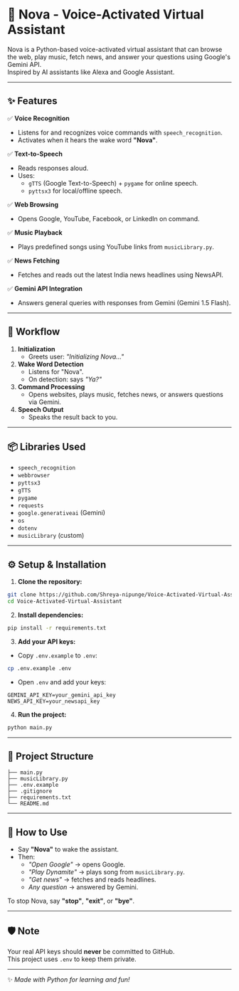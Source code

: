 # 🌟 Nova - Voice-Activated Virtual Assistant

Nova is a Python-based voice-activated virtual assistant that can browse the web, play music, fetch news, and answer your questions using Google's Gemini API.\
Inspired by AI assistants like Alexa and Google Assistant.

---

## ✨ **Features**

✅ **Voice Recognition**

- Listens for and recognizes voice commands with `speech_recognition`.
- Activates when it hears the wake word **"Nova"**.

✅ **Text-to-Speech**

- Reads responses aloud.
- Uses:
  - `gTTS` (Google Text-to-Speech) + `pygame` for online speech.
  - `pyttsx3` for local/offline speech.

✅ **Web Browsing**

- Opens Google, YouTube, Facebook, or LinkedIn on command.

✅ **Music Playback**

- Plays predefined songs using YouTube links from `musicLibrary.py`.

✅ **News Fetching**

- Fetches and reads out the latest India news headlines using NewsAPI.

✅ **Gemini API Integration**

- Answers general queries with responses from Gemini (Gemini 1.5 Flash).

---

## 🧠 **Workflow**

1. **Initialization**
   - Greets user: *"Initializing Nova..."*
2. **Wake Word Detection**
   - Listens for "Nova".
   - On detection: says *"Ya?"*
3. **Command Processing**
   - Opens websites, plays music, fetches news, or answers questions via Gemini.
4. **Speech Output**
   - Speaks the result back to you.

---

## 📦 **Libraries Used**

- `speech_recognition`
- `webbrowser`
- `pyttsx3`
- `gTTS`
- `pygame`
- `requests`
- `google.generativeai` (Gemini)
- `os`
- `dotenv`
- `musicLibrary` (custom)

---

## ⚙ **Setup & Installation**

1. **Clone the repository:**

```bash
git clone https://github.com/Shreya-nipunge/Voice-Activated-Virtual-Assistant.git
cd Voice-Activated-Virtual-Assistant
```

2. **Install dependencies:**

```bash
pip install -r requirements.txt
```

3. **Add your API keys:**

- Copy `.env.example` to `.env`:

```bash
cp .env.example .env
```

- Open `.env` and add your keys:

```env
GEMINI_API_KEY=your_gemini_api_key
NEWS_API_KEY=your_newsapi_key
```

4. **Run the project:**

```bash
python main.py
```

---

## 📁 **Project Structure**

```
├── main.py
├── musicLibrary.py
├── .env.example
├── .gitignore
├── requirements.txt
└── README.md
```

---

## 🚀 **How to Use**

- Say **"Nova"** to wake the assistant.
- Then:
  - *"Open Google"* → opens Google.
  - *"Play Dynamite"* → plays song from `musicLibrary.py`.
  - *"Get news"* → fetches and reads headlines.
  - *Any question* → answered by Gemini.

To stop Nova, say **"stop"**, **"exit"**, or **"bye"**.

---

## 🛡 **Note**

Your real API keys should **never** be committed to GitHub.\
This project uses `.env` to keep them private.

---

✨ *Made with Python for learning and fun!*

